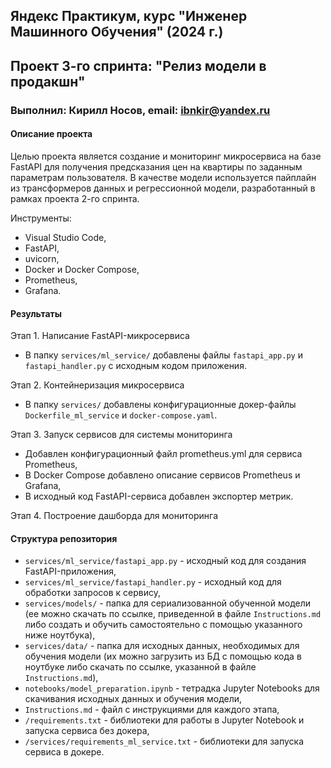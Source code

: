 ## Яндекс Практикум, курс "Инженер Машинного Обучения" (2024 г.)
## Проект 3-го спринта: "Релиз модели в продакшн"
### Выполнил: Кирилл Носов, email: ibnkir@yandex.ru

#### Описание проекта
Целью проекта является создание и мониторинг микросервиса на базе FastAPI для получения предсказания цен на квартиры по заданным параметрам пользователя. В качестве модели используется пайплайн из
трансформеров данных и регрессионной модели, разработанный в рамках проекта 2-го спринта. 

Инструменты:
- Visual Studio Code,
- FastAPI, 
- uvicorn,
- Docker и Docker Compose,
- Prometheus,
- Grafana.

#### Результаты
Этап 1. Написание FastAPI-микросервиса<br>
- В папку `services/ml_service/` добавлены файлы `fastapi_app.py` и `fastapi_handler.py` с исходным кодом приложения.

Этап 2. Контейнеризация микросервиса<br>
- В папку `services/` добавлены конфигурационные докер-файлы 
`Dockerfile_ml_service` и `docker-compose.yaml`.

Этап 3. Запуск сервисов для системы мониторинга<br>
- Добавлен конфигурационный файл prometheus.yml для сервиса Prometheus,
- В Docker Compose добавлено описание сервисов Prometheus и Grafana,
- В исходный код FastAPI-сервиса добавлен экспортер метрик.

Этап 4. Построение дашборда для мониторинга<br>


#### Структура репозитория
- `services/ml_service/fastapi_app.py` - исходный код для создания FastAPI-приложения,
- `services/ml_service/fastapi_handler.py` - исходный код для обработки запросов к сервису,
- `services/models/` - папка для сериализованной обученной модели 
(ее можно скачать по ссылке, приведенной в файле `Instructions.md`
либо создать и обучить самостоятельно с помощью указанного ниже ноутбука), 
- `services/data/` - папка для исходных данных, необходимых для обучения модели 
(их можно загрузить из БД с помощью кода в ноутбуке либо скачать по ссылке, указанной в файле `Instructions.md`),
- `notebooks/model_preparation.ipynb` - тетрадка Jupyter Notebooks для скачивания исходных данных и обучения модели,
- `Instructions.md` - файл с инструкциями для каждого этапа,
- `/requirements.txt` - библиотеки для работы в Jupyter Notebook и запуска сервиса без докера,
- `/services/requirements_ml_service.txt` - библиотеки для запуска сервиса в докере.
